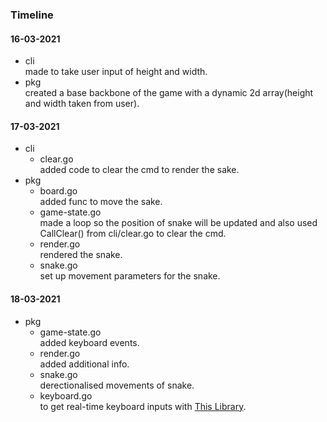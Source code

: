 ### Timeline
#### 16-03-2021
- cli                     
    made to take user input of height and width.
- pkg                    
    created a base backbone of the game with a dynamic 2d array(height and width taken from user).
#### 17-03-2021
- cli
    - clear.go                    
    added code to clear the cmd to render the sake.
- pkg
    - board.go                    
        added func to move the sake.
    - game-state.go                    
        made a loop so the position of snake will be updated and also used CallClear() from cli/clear.go to clear the cmd.
    - render.go                    
        rendered the snake.
    - snake.go                    
        set up movement parameters for the snake.
#### 18-03-2021
- pkg
    - game-state.go                    
        added keyboard events.
    - render.go                    
        added additional info.
    - snake.go                    
        derectionalised movements of snake.
    - keyboard.go                    
        to get real-time keyboard inputs with [This Library](github.com/eiannone/keyboard).